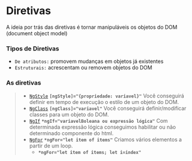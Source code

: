 # Diretivas
 A ideia por trás das diretivas é tornar manipuláveis os objetos do DOM (document object model)

 ### Tipos de Diretivas
 - `De atributos:` promovem mudanças em objetos já existentes
 - `Estruturais:` acrescentam ou removem objetos do DOM 


### As diretivas
> - [`NgStyle`](https://github.com/jcarloscody/angular_diretivas/tree/master/src/app/ng-style)  **`[ngStyle]="{propriedade: variavel}"`** Você conseguirá definir em tempo de execução o estilo de um objeto do DOM. 
> - [`NgClass`](https://github.com/jcarloscody/angular_diretivas/tree/master/src/app/ng-class)  **`[ngClass]="variavel"`** Você conseguirá definir/modificar classes para um objeto do DOM. 
> - [`NgIf`](https://github.com/jcarloscody/angular_diretivas/tree/master/src/app/ng-if)  **`*ngIf="variavelBoleana ou expressão lógica"`** Com determinada expressão lógica conseguimos habilitar ou não determinado componente do html. 
> - [`NgFor`](https://github.com/jcarloscody/angular_diretivas/tree/master/src/app/ng-for)  **`*ngFor="let item of items"`** Criamos vários elementos a partir de um loop.
>   - **`*ngFor="let item of items; let i=index"`**